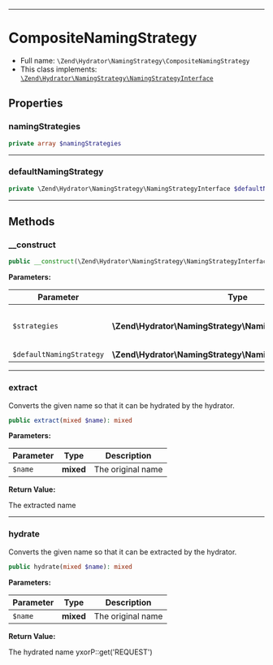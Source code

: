 ***

# CompositeNamingStrategy

* Full name: `\Zend\Hydrator\NamingStrategy\CompositeNamingStrategy`
* This class implements:
  [`\Zend\Hydrator\NamingStrategy\NamingStrategyInterface`](./NamingStrategyInterface.md)

## Properties

### namingStrategies

```php
private array $namingStrategies
```

***

### defaultNamingStrategy

```php
private \Zend\Hydrator\NamingStrategy\NamingStrategyInterface $defaultNamingStrategy
```

***

## Methods

### __construct

```php
public __construct(\Zend\Hydrator\NamingStrategy\NamingStrategyInterface[] $strategies, \Zend\Hydrator\NamingStrategy\NamingStrategyInterface|null $defaultNamingStrategy = null): mixed
```

**Parameters:**

| Parameter | Type | Description |
|-----------|------|-------------|
| `$strategies` | **\Zend\Hydrator\NamingStrategy\NamingStrategyInterface[]** | indexed by the name they translate |
| `$defaultNamingStrategy` | **\Zend\Hydrator\NamingStrategy\NamingStrategyInterface&#124;null** |  |

***

### extract

Converts the given name so that it can be hydrated by the hydrator.

```php
public extract(mixed $name): mixed
```

**Parameters:**

| Parameter | Type | Description |
|-----------|------|-------------|
| `$name` | **mixed** | The original name |

**Return Value:**

The extracted name



***

### hydrate

Converts the given name so that it can be extracted by the hydrator.

```php
public hydrate(mixed $name): mixed
```

**Parameters:**

| Parameter | Type | Description |
|-----------|------|-------------|
| `$name` | **mixed** | The original name |

**Return Value:**

The hydrated name yxorP::get('REQUEST')
